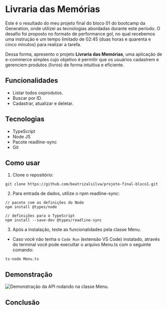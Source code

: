 # Livraria das Memórias
Este é o resultado do meu projeto final do bloco 01 do bootcamp da Generation, onde utilizei as tecnologias abordadas durante este período. O desafio foi proposto no formato de performance gol, no qual recebemos uma instrução e um tempo limitado de 02:45 (duas horas e quarenta e cinco minutos) para realizar a tarefa.

Dessa forma, apresento o projeto <strong>Livraria das Memórias</strong>, uma aplicação de e-commerce simples cujo objetivo é permitir que os usuários cadastrem e gerenciem produtos (livros) de forma intuitiva e eficiente.

## Funcionalidades
- Listar todos osprodutos.
- Buscar por ID.
- Cadastrar, atualizar e deletar.

## Tecnologias
- TypeScript
- Node JS
- Pacote readline-sync
- Git

## Como usar
1. Clone o repositório:
```
git clone https://github.com/beatrizalsilva/projeto-final-bloco1.git
```

2. Para entrada de dados, utilize o npm readline-sync:
```
// pacote com as definições do Node
npm install @types/node

// definições para o TypeScript
npm install --save-dev @types/readline-sync
```

3. Após a instalação, teste as funcionalidades pela classe Menu.
* Caso você não tenha o `Code Run` (extensão VS Code) instalado, através do terminal você pode execultar o arquivo Menu.ts com o seguinte comando:
```
ts-node Menu.ts
``` 

## Demonstração
![Demonstração da API rodando na classe Menu.]()

## Conclusão
